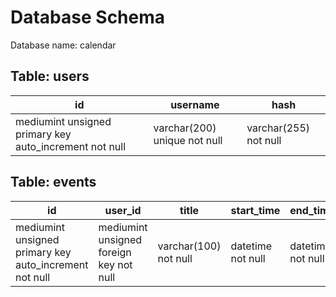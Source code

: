 # Database Schema
Database name: calendar
## Table: users
| id | username | hash |
|----|----------|------|
|mediumint unsigned primary key auto_increment not null | varchar(200) unique not null | varchar(255) not null |

## Table: events
| id | user_id | title | start_time | end_time | description | location | 
|----|---------|-------|------------|----------|-------------|----------|
|mediumint unsigned primary key auto_increment not null | mediumint unsigned foreign key not null | varchar(100) not null | datetime not null | datetime not null | text not null | varchar(100) |

